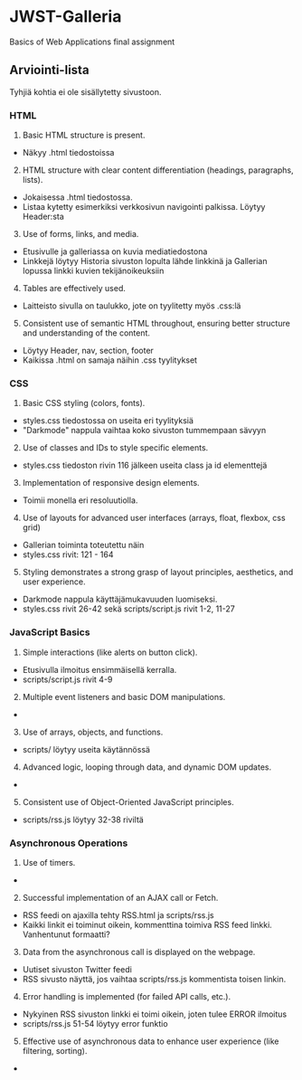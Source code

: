 # JWST-Galleria
Basics of Web Applications final assignment

## Arviointi-lista
Tyhjiä kohtia ei ole sisällytetty sivustoon.

### HTML
1. Basic HTML structure is present.
- Näkyy .html tiedostoissa


2. HTML structure with clear content differentiation (headings, paragraphs, lists).
- Jokaisessa .html tiedostossa.
- Listaa kytetty esimerkiksi verkkosivun navigointi palkissa. Löytyy Header:sta


3. Use of forms, links, and media.
- Etusivulle ja galleriassa on kuvia mediatiedostona
- Linkkejä löytyy Historia sivuston lopulta lähde linkkinä ja Gallerian lopussa linkki kuvien tekijänoikeuksiin


4. Tables are effectively used.
- Laitteisto sivulla on taulukko, jote on tyylitetty myös .css:lä


5. Consistent use of semantic HTML throughout, ensuring better structure and understanding of the content.
- Löytyy Header, nav, section, footer
- Kaikissa .html on samaja näihin .css tyylitykset


### CSS
1. Basic CSS styling (colors, fonts).
- styles.css tiedostossa on useita eri tyylityksiä
- "Darkmode" nappula vaihtaa koko sivuston tummempaan sävyyn


2. Use of classes and IDs to style specific elements.
- styles.css tiedoston rivin 116 jälkeen useita class ja id elementtejä


3. Implementation of responsive design elements.
- Toimii monella eri resoluutiolla.


4. Use of layouts for advanced user interfaces (arrays, float, flexbox, css grid)
- Gallerian toiminta toteutettu näin
-  styles.css rivit: 121 - 164


5. Styling demonstrates a strong grasp of layout principles, aesthetics, and user experience.
-  Darkmode nappula käyttäjämukavuuden luomiseksi. 
- styles.css rivit 26-42 sekä scripts/script.js rivit 1-2, 11-27


### JavaScript Basics
1. Simple interactions (like alerts on button click).
- Etusivulla ilmoitus ensimmäisellä kerralla.
- scripts/script.js rivit 4-9


2. Multiple event listeners and basic DOM manipulations.
-


3. Use of arrays, objects, and functions.
- scripts/ löytyy useita käytännössä


4. Advanced logic, looping through data, and dynamic DOM updates.
- 


5. Consistent use of Object-Oriented JavaScript principles.
- scripts/rss.js löytyy 32-38 riviltä

### Asynchronous Operations
 1. Use of timers.
 -


 2. Successful implementation of an AJAX call or Fetch.
 - RSS feedi on ajaxilla tehty RSS.html ja scripts/rss.js
 - Kaikki linkit ei toiminut oikein, kommenttina toimiva RSS feed linkki. Vanhentunut formaatti? 


 3. Data from the asynchronous call is displayed on the webpage.
 - Uutiset sivuston Twitter feedi
 - RSS sivusto näyttä, jos vaihtaa scripts/rss.js kommentista toisen linkin.


 4. Error handling is implemented (for failed API calls, etc.).
 - Nykyinen RSS sivuston linkki ei toimi oikein, joten tulee ERROR ilmoitus
 - scripts/rss.js 51-54 löytyy error funktio


 5. Effective use of asynchronous data to enhance user experience (like filtering, sorting).
 - 